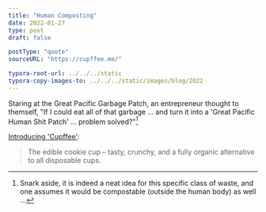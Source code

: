 ```yaml
---
title: "Human Composting"
date: 2022-01-27
type: post
draft: false

postType: "quote"
sourceURL: "https://cupffee.me/"

typora-root-url: ../../../static
typora-copy-images-to: ../../../static/images/blog/2022
---
```


Staring at the Great Pacific Garbage Patch, an entrepreneur thought to themself, "If I could eat all of that garbage ... and turn it into a 'Great Pacific Human Shit Patch' ... problem solved?"[^1]

[Introducing 'Cupffee'](https://cupffee.me/):
>The edible cookie cup – tasty, crunchy, and a fully organic alternative to all disposable cups.

[^1]: Snark aside, it is indeed a neat idea for this specific class of waste, and one assumes it would be compostable (outside the human body) as well ...